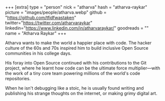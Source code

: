 +++
[extra]
type = "person"
nick = "atharva"
hash = "atharva-raykar"
picture = "images/people/atharva.webp"
github = "https://github.com/tfidfwastaken"
twitter="https://twitter.com/atharvaraykar"
linkedin="https://www.linkedin.com/in/atharvaraykar/"
goodreads = ""
name = "Atharva Raykar"
+++

  <p class="text-black text-base leading-normal  md:text-xl lg:text-xl md:leading-snug font-light pb-4 md:pb-7">
  Atharva wants to make the world a happier place with code. The hacker culture of the 60s and 70s inspired him to build inclusive Open Source communities in his college days.
  </p>
  <p class="text-black text-base leading-normal  md:text-xl lg:text-xl md:leading-snug font-light pb-4 md:pb-7">
  His foray into Open Source continued with his contributions to the Git project, where he learnt how code can be the ultimate force multiplier—with the work of a tiny core team powering millions of the world's code repositories.
  </p>
  <p class="text-black text-base leading-normal  md:text-xl lg:text-xl md:leading-snug font-light pb-4 md:pb-7">
  When he isn't debugging like a stoic, he is usually found writing and publishing his strange thoughts on the internet, or making grimy digital art.
  </p>

